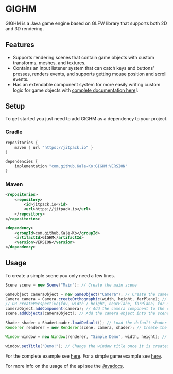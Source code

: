 # GIGHM

GIGHM is a Java game engine based on GLFW library that supports both 2D and 3D rendering.

## Features

- Supports rendering scenes that contain game objects with custom transforms, meshes, and textures.
- Contains an input listener system that can catch keys and buttons' presses, renders events, and supports getting mouse position and scroll events.
- Has an extendable component system for more easily writing custom logic for game objects with [complete documentation here](https://gighm.kaleko.ga/docs/)!.

## Setup

To get started you just need to add GIGHM as a dependency to your project.

### Gradle

```gradle
repositories {
    maven { url "https://jitpack.io" }
}
```

```gradle
dependencies {
    implementation "com.github.Kale-Ko:GIGHM:VERSION"
}
```

### Maven

```xml
<repositories>
    <repository>
        <id>jitpack.io</id>
        <url>https://jitpack.io</url>
    </repository>
</repositories>
```

```xml
<dependency>
    <groupId>com.github.Kale-Ko</groupId>
    <artifactId>GIGHM</artifactId>
    <version>VERSION</version>
</dependency>
```

## Usage

To create a simple scene you only need a few lines.

```java
Scene scene = new Scene("Main"); // Create the main scene

GameObject cameraObject = new GameObject("Camera"); // Create the camera object
Camera camera = Camera.createOrthographic(width, height, farPlane); // Create the 2D camera component
// OR createPerspective(fov, width / height, nearPlane, farPlane) for 3D;
cameraObject.addComponent(camera); // Add the camera component to the camera object
scene.addObjects(cameraObject); // Add the camera object into the scene

Shader shader = ShaderLoader.loadDefault(); // Load the default shader
Renderer renderer = new Renderer(scene, camera, shader); // Create the renderer with the scene, camera, and shader

Window window = new Window(renderer, "Simple Demo", width, height); // Create the window with the render

window.setTitle("Demo!"); // Change the window title once it is created
```

For the complete example see [here](https://github.com/Kale-Ko/GIGHM/blob/master/src/main/java/io/github/kale_ko/gighm/tests/SimpleTest.java).
For a simple game example see [here](https://github.com/Kale-Ko/GIGHM/blob/master/src/main/java/io/github/kale_ko/gighm/tests/SimpleGame.java).

For more info on the usage of the api see the [Javadocs](https://gighm.kaleko.ga/docs/).

